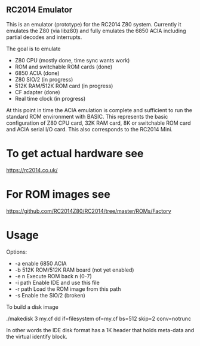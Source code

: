 ## RC2014 Emulator

This is an emulator (prototype) for the RC2014 Z80 system. Currently it
emulates the Z80 (via libz80) and fully emulates the 6850 ACIA including
partial decodes and interrupts.

The goal is to emulate
- Z80 CPU (mostly done, time sync wants work)
- ROM and switchable ROM cards (done)
- 6850 ACIA (done)
- Z80 SIO/2 (in progress)
- 512K RAM/512K ROM card (in progress)
- CF adapter (done)
- Real time clock (in progress)

At this point in time the ACIA emulation is complete and sufficient to run
the standard ROM environment with BASIC. This represents the basic
configuration of Z80 CPU card, 32K RAM card, 8K or switchable ROM card and
ACIA serial I/O card. This also corresponds to the RC2014 Mini.

# To get actual hardware see

https://rc2014.co.uk/

# For ROM images see

https://github.com/RC2014Z80/RC2014/tree/master/ROMs/Factory

# Usage

Options:
- -a		enable 6850 ACIA
- -b		512K ROM/512K RAM board (not yet enabled)
- -e n		Execute ROM back n (0-7)
- -i path	Enable IDE and use this file
- -r path	Load the ROM image from this path
- -s		Enable the SIO/2 (broken)

To build a disk image

./makedisk 3 my.cf
dd if=filesystem of=my.cf bs=512 skip=2 conv=notrunc

In other words the IDE disk format has a 1K header that holds meta-data and
the virtual identify block.

